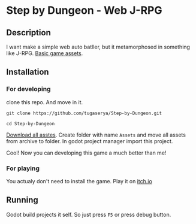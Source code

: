 # Step by Dungeon - Web J-RPG
## Description
I want make a simple web auto batller, but it metamorphosed in something like J-RPG.
[Basic game assets](https://trevor-pupkin.itch.io/tech-dungeon-roguelite).

## Installation

### For developing
clone this repo. And move in it.

```
git clone https://github.com/tugaserya/Step-by-Dungeon.git

cd Step-by-Dungeon
```
[Download all asstes](https://kilkavhlebe.itch.io/step-by-dungeon).
Create folder with name `Assets` and move all assets from archive to folder.
In godot project manager import this project.

Cool! Now you can developing this game a much better than me!

### For playing

You actualy don't need to install the game. Play it on [itch.io](https://kilkavhlebe.itch.io/step-by-dungeon)

## Running

Godot build projects it self. So just press `F5` or press debug button.
